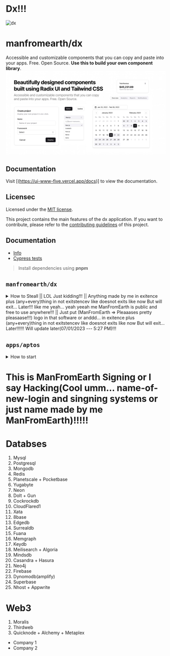# Dx!!!
![dx](https://github.com/Man-from-earth25/dx/assets/103621682/e899c5b7-5259-4311-9137-4a55f9425b6f)

# manfromearth/dx
Accessible and customizable components that you can copy and paste into your apps. Free. Open Source. **Use this to build your own component library**.
![hero](apps/www/public/og.jpg)
## Documentation
Visit [(https://ui-www-five.vercel.app/docs)] to view the documentation.
## Licensec
Licensed under the [MIT license](https://github.com/manfromearth/dx/blob/main/LICENSE.md).

This project contains the main features of the dx application.
If you want to contribute, please refer to the [contributing guidelines](./CONTRIBUTING.md) of this project.
## Documentation
- [Info](doc/Info.md)
- [Cypress tests](doc/Cypress.md)
> Install dependencies using **pnpm**
## `manfromearth/dx`
<details>
<summary>
How to Steall || LOL Just kidding!!! || Anything made by me in exitence plus (any+every)thing in not exitstencev like doesnot exits like now But will exit... Later!!! like me yeah... yeah yeeah me ManFromEarth is public and free to use anywhere!!! || Just put (ManFromEarth => Pleaaases pretty pleasaase!!!) logo in that software or anddd...  in exitence plus (any+every)thing in not exitstencev like doesnot exits like now But will exit... Later!!!!!!
  Will update later(07/01/2023 --- 5:27 PM)!!!</summary>
```sh
pnpm
```
start the development server
```sh
pnpm run dev
```
build with production mode
```sh
yarn turbo run build --filter=aptos-web
# start the application after build
1. aptos/web/.next
2. dist/web/.next
3. apps/web/.next
4. web/.next
5. /.next

```
</details>
## `apps/web`
<details>
<summary>
How to start
</summary>
```sh
yarn
```

start the development server
```sh
yarn dev
```

build with production mode
```sh
yarn build

# start the application after build
yarn start
```
</details>

## `apps/aptos`
<details>
<summary>
How to start
</summary>

```sh
yarn dev:aptos
```
```sh
yarn turbo run build --filter=aptos-web
```
</details>

                                                                       
# This is ManFromEarth Signing or I say Hacking(Cool umm... name-of-new-login and singning systems or just name made by me ManFromEarth)!!!!!
# Databses
1. Mysql
2. Postgresql
3. Mongodb
4. Redis
5. Planetscale + Pocketbase
6. Yugabyte
7. Neon
8. Dolt + Gun
9. Cockrockdb
10. CloudFlared1
11. Xata
12. 8base
13. Edgedb
14. Surrealdb
15. Fuana
16. Memgraph
17. Keydb
18. Meilisearch + Algoria
19. Mindsdb
20. Casandra + Hasura
21. Neo4j
22. Firebase
23. Dynomodb(amplify)
24. Superbase
25. Nhost + Appwrite

# Web3
1. Moralis
2. Thirdweb
3. Quicknode + Alchemy + Metaplex


- Company 1
- Company 2

